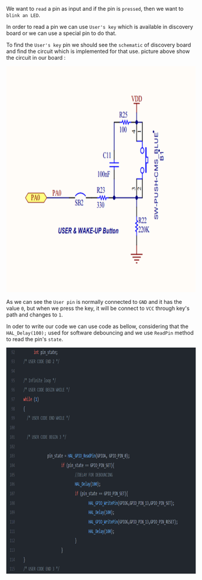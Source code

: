 We want to `read` a pin as input and if the pin is `pressed`, then we want to `blink an LED`.

In order to read a pin we can use `User's key` which is available in discovery board or we can use a special pin to do that.

To find the `User's key` pin we should see the `schematic` of discovery board and find the circuit which is implemented for that use. picture above show the circuit in our board :
 
 <p align="center">
  <img 
    width="1200"
    height="600"
    src="../../images/s3/user_pin_scheme.png"
  >
</p>

As we can see the `User pin` is normally connected to `GND` and it has the value `0`, but when we press the key, it will be connect to `VCC` through key's path and changes to `1`.

In oder to write our code we can use code as bellow, considering that the `HAL_Delay(100);` used for software debouncing and we use `ReadPin` method to read the pin's `state`.

 <p align="center">
  <img 
    width="1200"
    height="600"
    src="../../images/s3/gpio_input.png"
  >
</p>

